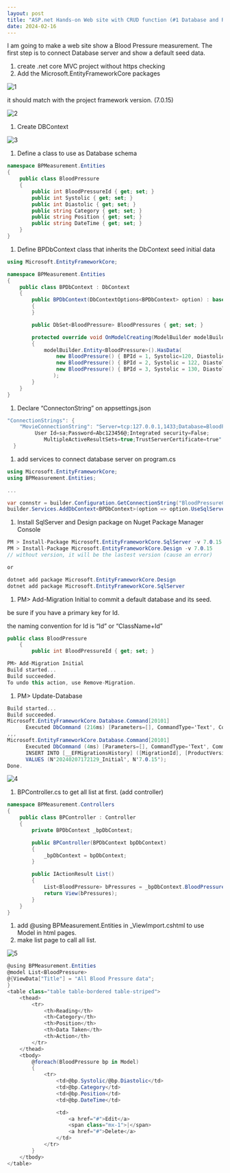 ```yaml
---
layout: post
title: "ASP.net Hands-on Web site with CRUD function (#1 Database and Read)"
date: 2024-02-16
---
```


I am going to make a web site show a Blood Pressure measurement.
The first step is to connect Database server and show a default seed data.

1. create .net core MVC project without https checking
2. Add the Microsoft.EntityFrameworkCore packages

![1](https://github.com/lgswin/lgswin.github.io/assets/83533586/3534808c-1fea-4dd5-a240-7548a6ee34f6)

it should match with the project framework version. (7.0.15)

![2](https://github.com/lgswin/lgswin.github.io/assets/83533586/bf02fc11-7f77-42a5-94df-1e762f477666)

1. Create DBContext

![3](https://github.com/lgswin/lgswin.github.io/assets/83533586/83dc756f-2504-436f-bbbb-4d4112298da5)

1. Define a class to use as Database schema

```csharp
namespace BPMeasurement.Entities
{
	public class BloodPressure
	{
		public int BloodPressureId { get; set; }
		public int Systolic { get; set; }
		public int Diastolic { get; set; }
		public string Category { get; set; }
		public string Position { get; set; }
		public string DateTime { get; set; }
	}
}
```

1. Define BPDbContext class that inherits the DbContext
   seed initial data

```csharp
using Microsoft.EntityFrameworkCore;

namespace BPMeasurement.Entities
{
    public class BPDbContext : DbContext
	{
		public BPDbContext(DbContextOptions<BPDbContext> option) : base(option)
		{
		}

		public DbSet<BloodPressure> BloodPressures { get; set; }

        protected override void OnModelCreating(ModelBuilder modelBuilder)
        {
            modelBuilder.Entity<BloodPressure>().HasData(
                new BloodPressure() { BPId = 1, Systolic=120, Diastolic=80, Category="Normal", Position="Sitting", DateTime="1996-02-09"},
                new BloodPressure() { BPId = 2, Systolic = 122, Diastolic = 79, Category = "Normal", Position = "Sitting", DateTime = "1996-02-09" },
                new BloodPressure() { BPId = 3, Systolic = 130, Diastolic = 85, Category = "Normal", Position = "Sitting", DateTime = "1996-02-09" }
               );
        }
    }
}
```

1. Declare “ConnectonString” on appsettings.json

```csharp
"ConnectionStrings": {
    "MovieConnectionString": "Server=tcp:127.0.0.1,1433;Database=BloodPressure;
		 User Id=sa;Password=Abc123456@;Integrated security=False;
			MultipleActiveResultSets=true;TrustServerCertificate=true"
  }
```

1. add services to connect database server on program.cs

```csharp
using Microsoft.EntityFrameworkCore;
using BPMeasurement.Entities;

...

var connstr = builder.Configuration.GetConnectionString("BloodPressureConnectionString");
builder.Services.AddDbContext<BPDbContext>(option => option.UseSqlServer(connstr));
```

1. Install SqlServer and Design package on Nuget Package Manager Console

```csharp
PM > Install-Package Microsoft.EntityFrameworkCore.SqlServer -v 7.0.15
PM > Install-Package Microsoft.EntityFrameworkCore.Design -v 7.0.15
// without version, it will be the lastest version (cause an error)

or

dotnet add package Microsoft.EntityFrameworkCore.Design
dotnet add package Microsoft.EntityFrameworkCore.SqlServer
```

1. PM> Add-Migration Initial to commit a default database and its seed.

be sure if you have a primary key for Id.

the naming convention for Id is “Id” or “ClassName+Id”

```csharp
public class BloodPressure
	{
		public int BloodPressureId { get; set; }
```

```csharp
PM> Add-Migration Initial
Build started...
Build succeeded.
To undo this action, use Remove-Migration.
```

1. PM> Update-Database

```csharp
Build started...
Build succeeded.
Microsoft.EntityFrameworkCore.Database.Command[20101]
      Executed DbCommand (216ms) [Parameters=[], CommandType='Text', CommandTimeout='60']
,,,
Microsoft.EntityFrameworkCore.Database.Command[20101]
      Executed DbCommand (4ms) [Parameters=[], CommandType='Text', CommandTimeout='30']
      INSERT INTO [__EFMigrationsHistory] ([MigrationId], [ProductVersion])
      VALUES (N'20240207172129_Initial', N'7.0.15');
Done.
```

![4](https://github.com/lgswin/lgswin.github.io/assets/83533586/b36cabc6-d399-42e3-848b-a81db284ece2)

1. BPController.cs to get all list at first. (add controller)

```csharp
namespace BPMeasurement.Controllers
{
    public class BPController : Controller
    {
        private BPDbContext _bpDbContext;

        public BPController(BPDbContext bpDbContext)
        {
            _bpDbContext = bpDbContext;
        }

        public IActionResult List()
        {
            List<BloodPressure> bPressures = _bpDbContext.BloodPressures.OrderBy(m => m.DateTime).ToList();
            return View(bPressures);
        }
    }
}
```

1. add @using BPMeasurement.Entities in \_ViewImport.cshtml to use Model in html pages.
2. make list page to call all list.

![5](https://github.com/lgswin/lgswin.github.io/assets/83533586/d6432d8c-a956-4540-9696-64df959bce2e)

```csharp
@using BPMeasurement.Entities
@model List<BloodPressure>
@{ViewData["Title"] = "All Blood Pressure data";
}
<table class="table table-bordered table-striped">
    <thead>
        <tr>
            <th>Reading</th>
            <th>Category</th>
            <th>Position</th>
            <th>Data Taken</th>
            <th>Action</th>
        </tr>
    </thead>
    <tbody>
        @foreach(BloodPressure bp in Model)
        {
            <tr>
                <td>@bp.Systolic/@bp.Diastolic</td>
                <td>@bp.Category</td>
                <td>@bp.Position</td>
                <td>@bp.DateTime</td>

                <td>
                    <a href="#">Edit</a>
                    <span class="mx-1">|</span>
                    <a href="#">Delete</a>
                </td>
            </tr>
        }
    </tbody>
</table>
```
